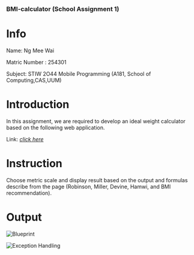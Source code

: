 ### BMI-calculator (School Assignment 1)

# Info

Name: Ng Mee Wai

Matric Number : 254301 

Subject: STIW 2O44 Mobile Programming (A181, School of Computing,CAS,UUM)

# Introduction

In this assignment, we are required to develop an ideal weight calculator based on the following web application.

Link: [_click here_](https://www.calculator.net/ideal-weight-calculator.html)

# Instruction

Choose metric scale and display result based on the output and formulas describe from the page (Robinson, Miller, Devine, Hamwi, and BMI recommendation).

# Output

![Blueprint](https://user-images.githubusercontent.com/38762366/61793139-002c5480-ae51-11e9-8e2c-0cb2a003de0b.png)

![Exception Handling](https://user-images.githubusercontent.com/38762366/61793300-674a0900-ae51-11e9-9c43-8773d9e42777.png)

